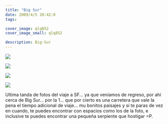```yaml
---
title: "Big Sur"
date: 2009/4/5 20:42:0
tags:

cover_image: qlq852
cover_image_small: qlq852

description: Big-Sur
---
```



[![](DSC04580-1)](DSC04580-1-original.webp)



[![](DSC04589-1)](DSC04589-1-original.webp)



[![](DSC04591-1)](DSC04591-1-original.webp)



[![](DSC04593-1)](DSC04593-1-original.webp)

Ultima tanda de fotos del viaje a SF... ya que veníamos de regreso, por ahí cerca de Big Sur... por la 1... que por cierto es una carretera que vale la pena el tiempo adicional de viaje... mu bonitos paisajes y si te paras de vez en cuando, te puedes encontrar con espacios como los de la foto, e inclusive te puedes encontrar una pequeña serpiente que hostigar =P.
